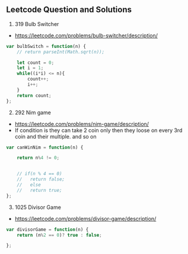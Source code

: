 ## Leetcode Question and Solutions

1. 319 Bulb Switcher

- https://leetcode.com/problems/bulb-switcher/description/

```js
var bulbSwitch = function(n) {
    // return parseInt(Math.sqrt(n));

    let count = 0;
    let i = 1;
    while((i*i) <= n){
        count++;
        i++;
    }
    return count;
};
```

2. 292 Nim game
- https://leetcode.com/problems/nim-game/description/
- If condition is they can take 2 coin only then they loose on every 3rd coin and their multiple. and so on

```js
var canWinNim = function(n) {

    return n%4 != 0;


    // if(n % 4 == 0)
    //   return false;
    //   else
    //   return true;
};
```

3. 1025 Divisor Game

- https://leetcode.com/problems/divisor-game/description/

```js
var divisorGame = function(n) {
    return (n%2 == 0)? true : false;

};
```

